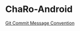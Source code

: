 # ChaRo-Android
<a href="https://github.com/TeamChaRo/ChaRo-Android/tree/convention/commitmessage" >Git Commit Message Convention</a>
